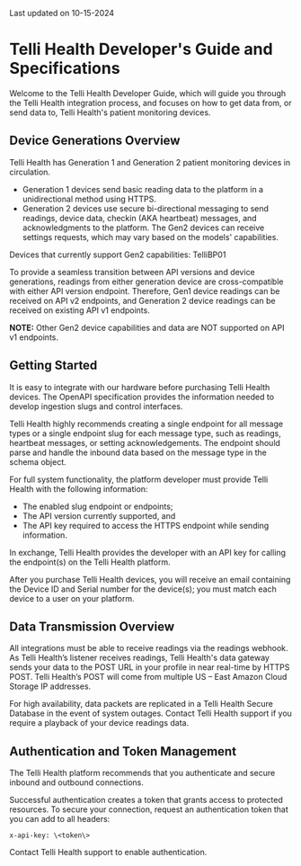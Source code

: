 Last updated on 10-15-2024

# Telli Health Developer's Guide and Specifications

Welcome to the Telli Health Developer Guide, which will guide you through the Telli Health integration process, and focuses on how to get data from, or send data to, Telli Health's patient monitoring devices.

## Device Generations Overview

Telli Health has Generation 1 and Generation 2 patient monitoring devices in circulation.  
* Generation 1 devices send basic reading data to the platform in a unidirectional method using HTTPS.  
* Generation 2 devices use secure bi-directional messaging to send readings, device data, checkin (AKA heartbeat) messages, and acknowledgments to the platform. The Gen2 devices can receive settings requests, which may vary based on the models' capabilities.

Devices that currently support Gen2 capabilities: TelliBP01

To provide a seamless transition between API versions and device generations, readings from either generation device are cross-compatible with either API version endpoint. Therefore, Gen1 device readings can be received on API v2 endpoints, and Generation 2 device readings can be received on existing API v1 endpoints.
  
**NOTE:** Other Gen2 device capabilities and data are NOT supported on API v1 endpoints.

## Getting Started

It is easy to integrate with our hardware before purchasing Telli Health devices. The OpenAPI specification provides the information needed to develop ingestion slugs and control interfaces.

Telli Health highly recommends creating a single endpoint for all message types or a single endpoint slug for each message type, such as readings, heartbeat messages, or setting acknowledgements. The endpoint should parse and handle the inbound data based on the message type in the schema object.  

For full system functionality, the platform developer must provide Telli Health with the following information:

* The enabled slug endpoint or endpoints;  
* The API version currently supported, and  
* The API key required to access the HTTPS endpoint while sending information.

In exchange, Telli Health provides the developer with an API key for calling the endpoint(s) on the Telli Health platform.  

After you purchase Telli Health devices, you will receive an email containing the Device ID and Serial number for the device(s); you must match each device to a user on your platform.

## Data Transmission Overview
All integrations must be able to receive readings via the readings webhook. As Telli Health’s listener receives readings, Telli Health's data gateway sends your data to the POST URL  in your profile in near real-time by HTTPS POST. Telli Health’s POST will come from multiple US – East Amazon Cloud Storage IP addresses.  

For high availability, data packets are replicated in a Telli Health Secure Database in the event of system outages. Contact Telli Health support if you require a playback of your device readings data.

## Authentication and Token Management

The Telli Health platform recommends that you authenticate and secure inbound and outbound connections.

Successful authentication creates a token that grants access to protected resources. To secure your connection, request an authentication token that you can add to all headers:  
```
x-api-key: \<token\>  
```
Contact Telli Health support to enable authentication.
